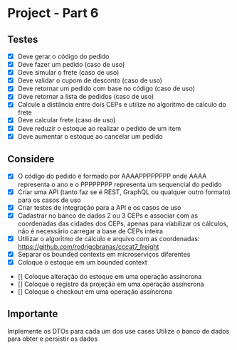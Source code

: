 # Project - Part 6
## Testes
- [x] Deve gerar o código do pedido
- [x] Deve fazer um pedido (caso de uso)
- [x] Deve simular o frete (caso de uso)
- [x] Deve validar o cupom de desconto (caso de uso)
- [X] Deve retornar um pedido com base no código (caso de uso)
- [X] Deve retornar a lista de pedidos (caso de uso)
- [X] Calcule a distância entre dois CEPs e utilize no algoritmo de cálculo do frete
- [X] Deve calcular frete (caso de uso)
- [X] Deve reduzir o estoque ao realizar o pedido de um item
- [X] Deve aumentar o estoque ao cancelar um pedido

## Considere
- [x] O código do pedido é formado por AAAAPPPPPPPP onde AAAA representa o ano e o PPPPPPPP representa um sequencial do pedido
- [x] Criar uma API (tanto faz se é REST, GraphQL ou qualquer outro formato) para os casos de uso
- [x] Criar testes de integração para a API e os casos de uso
- [X] Cadastrar no banco de dados 2 ou 3 CEPs e associar com as coordenadas das cidades dos CEPs, apenas para viabilizar os cálculos, não é necessário carregar a base de CEPs inteira
- [X] Utilizar o algoritmo de cálculo e arquivo com as coordenadas: https://github.com/rodrigobranas/cccat7_freight
- [X] Separar os bounded contexts em microserviços diferentes
- [X] Coloque o estoque em um bounded context
- [] Coloque alteração do estoque em uma operação assíncrona
- [] Coloque o registro da projeção em uma operação assíncrona
- [] Coloque o checkout em uma operação assíncrona


## Importante
Implemente os DTOs para cada um dos use cases
Utilize o banco de dados para obter e persistir os dados

